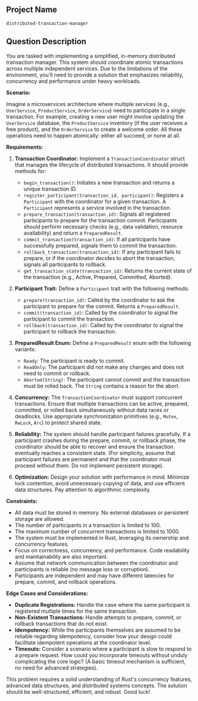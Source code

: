 ## Project Name

```
distributed-transaction-manager
```

## Question Description

You are tasked with implementing a simplified, in-memory distributed transaction manager. This system should coordinate atomic transactions across multiple independent services. Due to the limitations of the environment, you'll need to provide a solution that emphasizes reliability, concurrency and performance under heavy workloads.

**Scenario:**

Imagine a microservices architecture where multiple services (e.g., `UserService`, `ProductService`, `OrderService`) need to participate in a single transaction. For example, creating a new user might involve updating the `UserService` database, the `ProductService` inventory (if the user receives a free product), and the `OrderService` to create a welcome order. All these operations need to happen atomically: either all succeed, or none at all.

**Requirements:**

1.  **Transaction Coordinator:** Implement a `TransactionCoordinator` struct that manages the lifecycle of distributed transactions. It should provide methods for:
    *   `begin_transaction()`: Initiates a new transaction and returns a unique transaction ID.
    *   `register_participant(transaction_id, participant)`: Registers a `Participant` with the coordinator for a given transaction. A `Participant` represents a service involved in the transaction.
    *   `prepare_transaction(transaction_id)`: Signals all registered participants to prepare for the transaction commit. Participants should perform necessary checks (e.g., data validation, resource availability) and return a `PreparedResult`.
    *   `commit_transaction(transaction_id)`: If all participants have successfully prepared, signals them to commit the transaction.
    *   `rollback_transaction(transaction_id)`: If any participant fails to prepare, or if the coordinator decides to abort the transaction, signals all participants to rollback.
    *   `get_transaction_state(transaction_id)`: Returns the current state of the transaction (e.g., Active, Prepared, Committed, Aborted).

2.  **Participant Trait:** Define a `Participant` trait with the following methods:
    *   `prepare(transaction_id)`: Called by the coordinator to ask the participant to prepare for the commit. Returns a `PreparedResult`.
    *   `commit(transaction_id)`: Called by the coordinator to signal the participant to commit the transaction.
    *   `rollback(transaction_id)`: Called by the coordinator to signal the participant to rollback the transaction.

3.  **PreparedResult Enum:** Define a `PreparedResult` enum with the following variants:
    *   `Ready`: The participant is ready to commit.
    *   `ReadOnly`: The participant did not make any changes and does not need to commit or rollback.
    *   `Aborted(String)`: The participant cannot commit and the transaction must be rolled back. The `String` contains a reason for the abort.

4.  **Concurrency:** The `TransactionCoordinator` must support concurrent transactions. Ensure that multiple transactions can be active, prepared, committed, or rolled back simultaneously without data races or deadlocks. Use appropriate synchronization primitives (e.g., `Mutex`, `RwLock`, `Arc`) to protect shared state.

5.  **Reliability:** The system should handle participant failures gracefully. If a participant crashes during the prepare, commit, or rollback phase, the coordinator should be able to recover and ensure the transaction eventually reaches a consistent state. (For simplicity, assume that participant failures are permanent and that the coordinator must proceed without them.  Do not implement persistent storage).

6.  **Optimization:** Design your solution with performance in mind. Minimize lock contention, avoid unnecessary copying of data, and use efficient data structures. Pay attention to algorithmic complexity.

**Constraints:**

*   All data must be stored in memory. No external databases or persistent storage are allowed.
*   The number of participants in a transaction is limited to 100.
*   The maximum number of concurrent transactions is limited to 1000.
*   The system must be implemented in Rust, leveraging its ownership and concurrency features.
*   Focus on correctness, concurrency, and performance. Code readability and maintainability are also important.
*   Assume that network communication between the coordinator and participants is reliable (no message loss or corruption).
*   Participants are independent and may have different latencies for prepare, commit, and rollback operations.

**Edge Cases and Considerations:**

*   **Duplicate Registrations:** Handle the case where the same participant is registered multiple times for the same transaction.
*   **Non-Existent Transactions:** Handle attempts to prepare, commit, or rollback transactions that do not exist.
*   **Idempotency:**  While the participants themselves are assumed to be reliable regarding idempotency, consider how your design could facilitate idempotent operations at the coordinator level.
*   **Timeouts:** Consider a scenario where a participant is slow to respond to a prepare request. How could you incorporate timeouts without unduly complicating the core logic? (A basic timeout mechanism is sufficient, no need for advanced strategies).

This problem requires a solid understanding of Rust's concurrency features, advanced data structures, and distributed systems concepts. The solution should be well-structured, efficient, and robust. Good luck!
